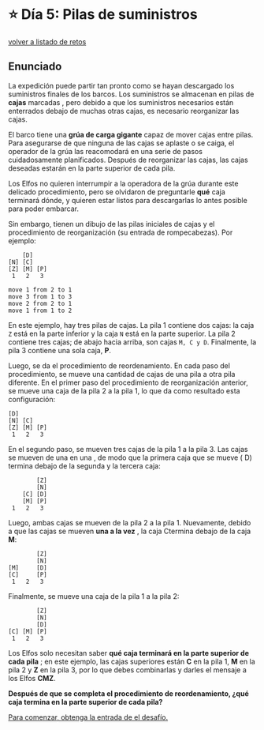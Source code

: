 # ⭐️ Día 5: Pilas de suministros
[volver a listado de retos](./../../README.md)

## Enunciado

La expedición puede partir tan pronto como se hayan descargado los suministros finales de los barcos. Los suministros se almacenan en pilas de **cajas** marcadas , pero debido a que los suministros necesarios están enterrados debajo de muchas otras cajas, es necesario reorganizar las cajas.

El barco tiene una **grúa de carga gigante** capaz de mover cajas entre pilas. Para asegurarse de que ninguna de las cajas se aplaste o se caiga, el operador de la grúa las reacomodará en una serie de pasos cuidadosamente planificados. Después de reorganizar las cajas, las cajas deseadas estarán en la parte superior de cada pila.

Los Elfos no quieren interrumpir a la operadora de la grúa durante este delicado procedimiento, pero se olvidaron de preguntarle **qué** caja terminará dónde, y quieren estar listos para descargarlas lo antes posible para poder embarcar.

Sin embargo, tienen un dibujo de las pilas iniciales de cajas y el procedimiento de reorganización (su entrada de rompecabezas). Por ejemplo:

```
    [D]    
[N] [C]    
[Z] [M] [P]
 1   2   3 

move 1 from 2 to 1
move 3 from 1 to 3
move 2 from 2 to 1
move 1 from 1 to 2
```

En este ejemplo, hay tres pilas de cajas. La pila 1 contiene dos cajas: la caja `Z` está en la parte inferior y la caja `N` está en la parte superior. La pila 2 contiene tres cajas; de abajo hacia arriba, son cajas `M, C y D`. Finalmente, la pila 3 contiene una sola caja, **P**.

Luego, se da el procedimiento de reordenamiento. En cada paso del procedimiento, se mueve una cantidad de cajas de una pila a otra pila diferente. En el primer paso del procedimiento de reorganización anterior, se mueve una caja de la pila 2 a la pila 1, lo que da como resultado esta configuración:

```
[D]        
[N] [C]    
[Z] [M] [P]
 1   2   3 
 ```

En el segundo paso, se mueven tres cajas de la pila 1 a la pila 3. Las cajas se mueven de una en una , de modo que la primera caja que se mueve ( D) termina debajo de la segunda y la tercera caja:

```
        [Z]
        [N]
    [C] [D]
    [M] [P]
 1   2   3
```

Luego, ambas cajas se mueven de la pila 2 a la pila 1. Nuevamente, debido a que las cajas se mueven **una a la vez** , la caja Ctermina debajo de la caja **M**:

```
        [Z]
        [N]
[M]     [D]
[C]     [P]
 1   2   3
```

Finalmente, se mueve una caja de la pila 1 a la pila 2:

```
        [Z]
        [N]
        [D]
[C] [M] [P]
 1   2   3
```

Los Elfos solo necesitan saber **qué caja terminará en la parte superior de cada pila** ; en este ejemplo, las cajas superiores están **C** en la pila 1, **M** en la pila 2 y **Z** en la pila 3, por lo que debes combinarlas y darles el mensaje a los Elfos **CMZ**.

**Después de que se completa el procedimiento de reordenamiento, ¿qué caja termina en la parte superior de cada pila?**

[Para comenzar, obtenga la entrada de el desafío.](./input.txt)